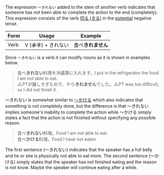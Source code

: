 The expression `～きれない` added to the stem of another verb indicates that someone has not been able to complete the action to the end (completely). This expression consists of the verb [切る (きる)](w1384830) in the [potential](97) negative tense.

|Form|Usage|Example|
|-|-|-|
|Verb|V (~~ます~~) + きれない|食べ**きれません**|

Since `～きれない` is a verb it can modify nouns as it is shown in examples below.
>食べ**きれない**料理を冷蔵庫に入れます。I put in the refrigerator the food I am not able to eat.  
>JLPTが難しすぎたので、やり**きれません**でした。JLPT was too difficult, so I did not finish it.

～きれない is somewhat similar to [～かける](229) which also indicates that something is not completely done, but the difference is that ～きれない implies someone's inability to complete the action while ～かける simply states a fact that the action is not finished without specifying any possible reason.
>食べ**きれない**料理。Food I am not able to eat.  
>食べ**かける**料理。Food I have not eaten.

The first sentence (～きれない) indicates that the speaker has a full belly and he or she is physically not able to eat more.
The second sentence (～かける) simply states that the speaker has not finished eating and the reason is not know. Maybe the speaker will continue eating after a while.